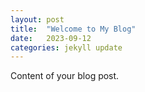 ```yaml
---
layout: post
title:  "Welcome to My Blog"
date:   2023-09-12
categories: jekyll update
---
```


Content of your blog post.